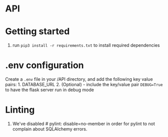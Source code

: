 # API

# Getting started
1. run `pip3 install -r requirements.txt` to install required dependencies

# .env configuration
Create a `.env` file in your /API directory, and add the following key value pairs:
    1. DATABASE_URL
    2. (Optional) - include the key/value pair `DEBUG=True` to have the flask server run in debug mode

# Linting
1. We've disabled # pylint: disable=no-member in order for pylint to not complain about SQLAlchemy errors.